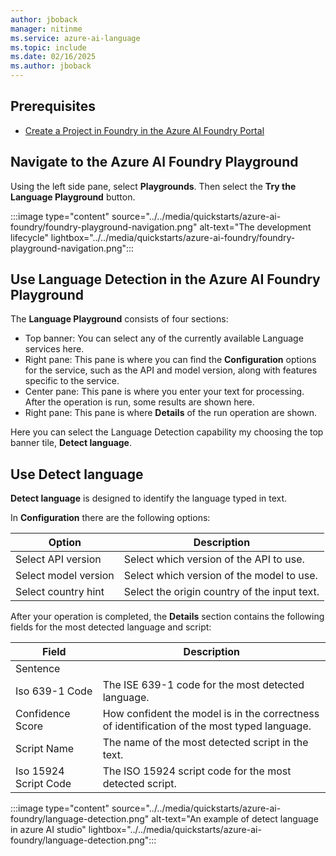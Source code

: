 ```yaml
---
author: jboback
manager: nitinme
ms.service: azure-ai-language
ms.topic: include
ms.date: 02/16/2025
ms.author: jboback
---
```


## Prerequisites

* [Create a Project in Foundry in the Azure AI Foundry Portal](../../../../../ai-studio/how-to/create-projects.md)

## Navigate to the Azure AI Foundry Playground

Using the left side pane, select **Playgrounds**. Then select the **Try the Language Playground** button.

:::image type="content" source="../../media/quickstarts/azure-ai-foundry/foundry-playground-navigation.png" alt-text="The development lifecycle" lightbox="../../media/quickstarts/azure-ai-foundry/foundry-playground-navigation.png":::

## Use Language Detection in the Azure AI Foundry Playground

The **Language Playground** consists of four sections:

* Top banner: You can select any of the currently available Language services here.
* Right pane: This pane is where you can find the **Configuration** options for the service, such as the API and model version, along with features specific to the service.
* Center pane: This pane is where you enter your text for processing. After the operation is run, some results are shown here.
* Right pane: This pane is where **Details** of the run operation are shown.

Here you can select the Language Detection capability my choosing the top banner tile, **Detect language**.

## Use Detect language

**Detect language** is designed to identify the language typed in text.

In **Configuration** there are the following options:

|Option              |Description                              |
|--------------------|-----------------------------------------|
|Select API version  | Select which version of the API to use.    |
|Select model version| Select which version of the model to use.|
|Select country hint| Select the origin country of the input text. |

After your operation is completed, the **Details** section contains the following fields for the most detected language and script:

|Field | Description                |
|------|----------------------------|
|Sentence|
|Iso 639-1 Code| The ISE 639-1 code for the most detected language.|
|Confidence Score| How confident the model is in the correctness of identification of the most typed language.|
|Script Name| The name of the most detected script in the text.
|Iso 15924 Script Code| The ISO 15924 script code for the most detected script.|

:::image type="content" source="../../media/quickstarts/azure-ai-foundry/language-detection.png" alt-text="An example of detect language in azure AI studio" lightbox="../../media/quickstarts/azure-ai-foundry/language-detection.png":::
